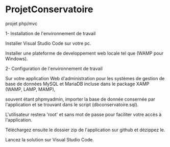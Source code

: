 # ProjetConservatoire
projet php/mvc

1- Installation de l'environnement de travail

Installer Visual Studio Code sur votre pc.

Installer une plateforme de developpement web locale tel que (WAMP pour Windows).

2- Configuration de l'environnement de travail

Sur votre application Web d'administration pour les systèmes de gestion de base de données MySQL et MariaDB incluse dans le package XAMP (WAMP, LAMP, MAMP),

souvent étant phpmyadmin, importer la base de donnée consernée par l'application et se trouvant dans le script (dbconservatoire.sql).

L'utilisateur restera 'root' et sans mot de passe pour faciliter votre accès à l'application.

Téléchargez ensuite le dossier zip de l'application sur github et dézippez le.

Lancez la solution sur Visual Studio Code.
